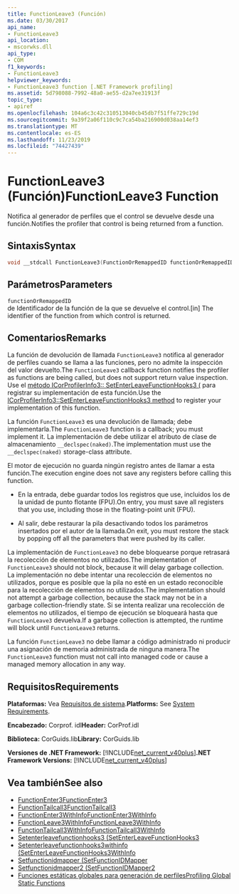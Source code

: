 ```yaml
---
title: FunctionLeave3 (Función)
ms.date: 03/30/2017
api_name:
- FunctionLeave3
api_location:
- mscorwks.dll
api_type:
- COM
f1_keywords:
- FunctionLeave3
helpviewer_keywords:
- FunctionLeave3 function [.NET Framework profiling]
ms.assetid: 5d798088-7992-48a0-ae55-d2a7ee31913f
topic_type:
- apiref
ms.openlocfilehash: 104a6c3c42c310513040cb45db7f51ffe729c19d
ms.sourcegitcommit: 9a39f2a06f110c9c7ca54ba216900d038aa14ef3
ms.translationtype: MT
ms.contentlocale: es-ES
ms.lasthandoff: 11/23/2019
ms.locfileid: "74427439"
---
```

# <a name="functionleave3-function"></a><span data-ttu-id="d4702-102">FunctionLeave3 (Función)</span><span class="sxs-lookup"><span data-stu-id="d4702-102">FunctionLeave3 Function</span></span>
<span data-ttu-id="d4702-103">Notifica al generador de perfiles que el control se devuelve desde una función.</span><span class="sxs-lookup"><span data-stu-id="d4702-103">Notifies the profiler that control is being returned from a function.</span></span>  
  
## <a name="syntax"></a><span data-ttu-id="d4702-104">Sintaxis</span><span class="sxs-lookup"><span data-stu-id="d4702-104">Syntax</span></span>  
  
```cpp  
void __stdcall FunctionLeave3(FunctionOrRemappedID functionOrRemappedID);  
```  
  
## <a name="parameters"></a><span data-ttu-id="d4702-105">Parámetros</span><span class="sxs-lookup"><span data-stu-id="d4702-105">Parameters</span></span>  
 `functionOrRemappedID`  
 <span data-ttu-id="d4702-106">de Identificador de la función de la que se devuelve el control.</span><span class="sxs-lookup"><span data-stu-id="d4702-106">[in] The identifier of the function from which control is returned.</span></span>  
  
## <a name="remarks"></a><span data-ttu-id="d4702-107">Comentarios</span><span class="sxs-lookup"><span data-stu-id="d4702-107">Remarks</span></span>  
 <span data-ttu-id="d4702-108">La función de devolución de llamada `FunctionLeave3` notifica al generador de perfiles cuando se llama a las funciones, pero no admite la inspección del valor devuelto.</span><span class="sxs-lookup"><span data-stu-id="d4702-108">The `FunctionLeave3` callback function notifies the profiler as functions are being called, but does not support return value inspection.</span></span> <span data-ttu-id="d4702-109">Use el [método ICorProfilerInfo3:: SetEnterLeaveFunctionHooks3 (](../../../../docs/framework/unmanaged-api/profiling/icorprofilerinfo3-setenterleavefunctionhooks3-method.md) para registrar su implementación de esta función.</span><span class="sxs-lookup"><span data-stu-id="d4702-109">Use the [ICorProfilerInfo3::SetEnterLeaveFunctionHooks3 method](../../../../docs/framework/unmanaged-api/profiling/icorprofilerinfo3-setenterleavefunctionhooks3-method.md) to register your implementation of this function.</span></span>  
  
 <span data-ttu-id="d4702-110">La función `FunctionLeave3` es una devolución de llamada; debe implementarla.</span><span class="sxs-lookup"><span data-stu-id="d4702-110">The `FunctionLeave3` function is a callback; you must implement it.</span></span> <span data-ttu-id="d4702-111">La implementación de debe utilizar el atributo de clase de almacenamiento `__declspec(naked)`.</span><span class="sxs-lookup"><span data-stu-id="d4702-111">The implementation must use the `__declspec(naked)` storage-class attribute.</span></span>  
  
 <span data-ttu-id="d4702-112">El motor de ejecución no guarda ningún registro antes de llamar a esta función.</span><span class="sxs-lookup"><span data-stu-id="d4702-112">The execution engine does not save any registers before calling this function.</span></span>  
  
- <span data-ttu-id="d4702-113">En la entrada, debe guardar todos los registros que use, incluidos los de la unidad de punto flotante (FPU).</span><span class="sxs-lookup"><span data-stu-id="d4702-113">On entry, you must save all registers that you use, including those in the floating-point unit (FPU).</span></span>  
  
- <span data-ttu-id="d4702-114">Al salir, debe restaurar la pila desactivando todos los parámetros insertados por el autor de la llamada.</span><span class="sxs-lookup"><span data-stu-id="d4702-114">On exit, you must restore the stack by popping off all the parameters that were pushed by its caller.</span></span>  
  
 <span data-ttu-id="d4702-115">La implementación de `FunctionLeave3` no debe bloquearse porque retrasará la recolección de elementos no utilizados.</span><span class="sxs-lookup"><span data-stu-id="d4702-115">The implementation of `FunctionLeave3` should not block, because it will delay garbage collection.</span></span> <span data-ttu-id="d4702-116">La implementación no debe intentar una recolección de elementos no utilizados, porque es posible que la pila no esté en un estado reconocible para la recolección de elementos no utilizados.</span><span class="sxs-lookup"><span data-stu-id="d4702-116">The implementation should not attempt a garbage collection, because the stack may not be in a garbage collection-friendly state.</span></span> <span data-ttu-id="d4702-117">Si se intenta realizar una recolección de elementos no utilizados, el tiempo de ejecución se bloqueará hasta que `FunctionLeave3` devuelva.</span><span class="sxs-lookup"><span data-stu-id="d4702-117">If a garbage collection is attempted, the runtime will block until `FunctionLeave3` returns.</span></span>  
  
 <span data-ttu-id="d4702-118">La función `FunctionLeave3` no debe llamar a código administrado ni producir una asignación de memoria administrada de ninguna manera.</span><span class="sxs-lookup"><span data-stu-id="d4702-118">The `FunctionLeave3` function must not call into managed code or cause a managed memory allocation in any way.</span></span>  
  
## <a name="requirements"></a><span data-ttu-id="d4702-119">Requisitos</span><span class="sxs-lookup"><span data-stu-id="d4702-119">Requirements</span></span>  
 <span data-ttu-id="d4702-120">**Plataformas:** Vea [Requisitos de sistema](../../../../docs/framework/get-started/system-requirements.md).</span><span class="sxs-lookup"><span data-stu-id="d4702-120">**Platforms:** See [System Requirements](../../../../docs/framework/get-started/system-requirements.md).</span></span>  
  
 <span data-ttu-id="d4702-121">**Encabezado:** Corprof. idl</span><span class="sxs-lookup"><span data-stu-id="d4702-121">**Header:** CorProf.idl</span></span>  
  
 <span data-ttu-id="d4702-122">**Biblioteca:** CorGuids.lib</span><span class="sxs-lookup"><span data-stu-id="d4702-122">**Library:** CorGuids.lib</span></span>  
  
 <span data-ttu-id="d4702-123">**Versiones de .NET Framework:** [!INCLUDE[net_current_v40plus](../../../../includes/net-current-v40plus-md.md)]</span><span class="sxs-lookup"><span data-stu-id="d4702-123">**.NET Framework Versions:** [!INCLUDE[net_current_v40plus](../../../../includes/net-current-v40plus-md.md)]</span></span>  
  
## <a name="see-also"></a><span data-ttu-id="d4702-124">Vea también</span><span class="sxs-lookup"><span data-stu-id="d4702-124">See also</span></span>

- [<span data-ttu-id="d4702-125">FunctionEnter3</span><span class="sxs-lookup"><span data-stu-id="d4702-125">FunctionEnter3</span></span>](../../../../docs/framework/unmanaged-api/profiling/functionenter3-function.md)
- [<span data-ttu-id="d4702-126">FunctionTailcall3</span><span class="sxs-lookup"><span data-stu-id="d4702-126">FunctionTailcall3</span></span>](../../../../docs/framework/unmanaged-api/profiling/functiontailcall3-function.md)
- [<span data-ttu-id="d4702-127">FunctionEnter3WithInfo</span><span class="sxs-lookup"><span data-stu-id="d4702-127">FunctionEnter3WithInfo</span></span>](../../../../docs/framework/unmanaged-api/profiling/functiontailcall3-function.md)
- [<span data-ttu-id="d4702-128">FunctionLeave3WithInfo</span><span class="sxs-lookup"><span data-stu-id="d4702-128">FunctionLeave3WithInfo</span></span>](../../../../docs/framework/unmanaged-api/profiling/functionleave3withinfo-function.md)
- [<span data-ttu-id="d4702-129">FunctionTailcall3WithInfo</span><span class="sxs-lookup"><span data-stu-id="d4702-129">FunctionTailcall3WithInfo</span></span>](../../../../docs/framework/unmanaged-api/profiling/functiontailcall3withinfo-function.md)
- [<span data-ttu-id="d4702-130">Setenterleavefunctionhooks3 (</span><span class="sxs-lookup"><span data-stu-id="d4702-130">SetEnterLeaveFunctionHooks3</span></span>](../../../../docs/framework/unmanaged-api/profiling/icorprofilerinfo3-setenterleavefunctionhooks3-method.md)
- [<span data-ttu-id="d4702-131">Setenterleavefunctionhooks3withinfo (</span><span class="sxs-lookup"><span data-stu-id="d4702-131">SetEnterLeaveFunctionHooks3WithInfo</span></span>](../../../../docs/framework/unmanaged-api/profiling/icorprofilerinfo3-setenterleavefunctionhooks3withinfo-method.md)
- [<span data-ttu-id="d4702-132">Setfunctionidmapper (</span><span class="sxs-lookup"><span data-stu-id="d4702-132">SetFunctionIDMapper</span></span>](../../../../docs/framework/unmanaged-api/profiling/icorprofilerinfo-setfunctionidmapper-method.md)
- [<span data-ttu-id="d4702-133">Setfunctionidmapper2 (</span><span class="sxs-lookup"><span data-stu-id="d4702-133">SetFunctionIDMapper2</span></span>](../../../../docs/framework/unmanaged-api/profiling/icorprofilerinfo3-setfunctionidmapper2-method.md)
- [<span data-ttu-id="d4702-134">Funciones estáticas globales para generación de perfiles</span><span class="sxs-lookup"><span data-stu-id="d4702-134">Profiling Global Static Functions</span></span>](../../../../docs/framework/unmanaged-api/profiling/profiling-global-static-functions.md)
